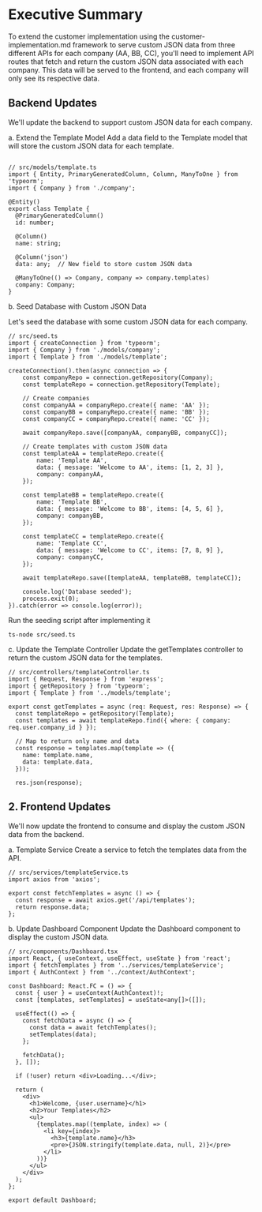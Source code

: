 # Executive Summary

To extend the customer implementation using the customer-implementation.md framework to serve custom JSON data from three different APIs for each company (AA, BB, CC), you'll need to implement API routes that fetch and return the custom JSON data associated with each company. This data will be served to the frontend, and each company will only see its respective data.

## Backend Updates

We'll update the backend to support custom JSON data for each company.

a. Extend the Template Model
Add a data field to the Template model that will store the custom JSON data for each template.

```

// src/models/template.ts
import { Entity, PrimaryGeneratedColumn, Column, ManyToOne } from 'typeorm';
import { Company } from './company';

@Entity()
export class Template {
  @PrimaryGeneratedColumn()
  id: number;

  @Column()
  name: string;

  @Column('json')
  data: any;  // New field to store custom JSON data

  @ManyToOne(() => Company, company => company.templates)
  company: Company;
}

```

b. Seed Database with Custom JSON Data

Let's seed the database with some custom JSON data for each company.

```
// src/seed.ts
import { createConnection } from 'typeorm';
import { Company } from './models/company';
import { Template } from './models/template';

createConnection().then(async connection => {
    const companyRepo = connection.getRepository(Company);
    const templateRepo = connection.getRepository(Template);

    // Create companies
    const companyAA = companyRepo.create({ name: 'AA' });
    const companyBB = companyRepo.create({ name: 'BB' });
    const companyCC = companyRepo.create({ name: 'CC' });

    await companyRepo.save([companyAA, companyBB, companyCC]);

    // Create templates with custom JSON data
    const templateAA = templateRepo.create({
        name: 'Template AA',
        data: { message: 'Welcome to AA', items: [1, 2, 3] },
        company: companyAA,
    });

    const templateBB = templateRepo.create({
        name: 'Template BB',
        data: { message: 'Welcome to BB', items: [4, 5, 6] },
        company: companyBB,
    });

    const templateCC = templateRepo.create({
        name: 'Template CC',
        data: { message: 'Welcome to CC', items: [7, 8, 9] },
        company: companyCC,
    });

    await templateRepo.save([templateAA, templateBB, templateCC]);

    console.log('Database seeded');
    process.exit(0);
}).catch(error => console.log(error));

```

Run the seeding script after implementing it

```
ts-node src/seed.ts

```

c. Update the Template Controller
Update the getTemplates controller to return the custom JSON data for the templates.

```
// src/controllers/templateController.ts
import { Request, Response } from 'express';
import { getRepository } from 'typeorm';
import { Template } from '../models/template';

export const getTemplates = async (req: Request, res: Response) => {
  const templateRepo = getRepository(Template);
  const templates = await templateRepo.find({ where: { company: req.user.company_id } });
  
  // Map to return only name and data
  const response = templates.map(template => ({
    name: template.name,
    data: template.data,
  }));

  res.json(response);

```

## 2. Frontend Updates
We'll now update the frontend to consume and display the custom JSON data from the backend.

a. Template Service
Create a service to fetch the templates data from the API.

```
// src/services/templateService.ts
import axios from 'axios';

export const fetchTemplates = async () => {
  const response = await axios.get('/api/templates');
  return response.data;
};

``` 
b. Update Dashboard Component
Update the Dashboard component to display the custom JSON data.

```
// src/components/Dashboard.tsx
import React, { useContext, useEffect, useState } from 'react';
import { fetchTemplates } from '../services/templateService';
import { AuthContext } from '../context/AuthContext';

const Dashboard: React.FC = () => {
  const { user } = useContext(AuthContext)!;
  const [templates, setTemplates] = useState<any[]>([]);

  useEffect(() => {
    const fetchData = async () => {
      const data = await fetchTemplates();
      setTemplates(data);
    };

    fetchData();
  }, []);

  if (!user) return <div>Loading...</div>;

  return (
    <div>
      <h1>Welcome, {user.username}</h1>
      <h2>Your Templates</h2>
      <ul>
        {templates.map((template, index) => (
          <li key={index}>
            <h3>{template.name}</h3>
            <pre>{JSON.stringify(template.data, null, 2)}</pre>
          </li>
        ))}
      </ul>
    </div>
  );
};

export default Dashboard;



```
